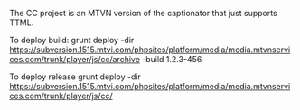 The CC project is an MTVN version of the captionator that just supports TTML. 

To deploy build:
grunt deploy -dir https://subversion.1515.mtvi.com/phpsites/platform/media/media.mtvnservices.com/trunk/player/js/cc/archive -build 1.2.3-456

To deploy release
grunt deploy -dir https://subversion.1515.mtvi.com/phpsites/platform/media/media.mtvnservices.com/trunk/player/js/cc/
